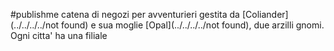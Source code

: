 #publishme 
catena di negozi per avventurieri gestita da [Coliander](../../../../not found) e sua moglie [Opal](../../../../not found), due arzilli gnomi. Ogni citta' ha una filiale